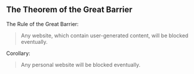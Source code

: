 The Theorem of the Great Barrier
------------------------------

The Rule of the Great Barrier:

> Any website, which contain user-generated content, will be blocked eventually.

Corollary:

> Any personal website will be blocked eventually.
